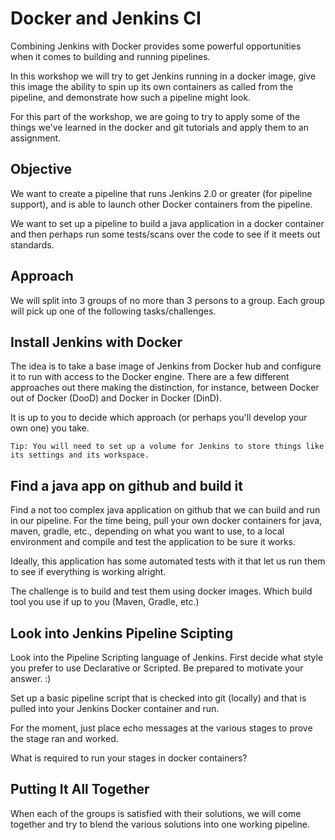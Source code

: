 # Docker and Jenkins CI

Combining Jenkins with Docker provides some powerful opportunities when it comes to building and running pipelines.

In this workshop we will try to get Jenkins running in a docker image, give this image the ability to spin up its own containers as called from the pipeline, and demonstrate how such a pipeline might look.

For this part of the workshop, we are going to try to apply some of the things we've learned in the docker and git tutorials and apply them to an assignment.

## Objective

We want to create a pipeline that runs Jenkins 2.0 or greater (for pipeline support), and is able to launch other Docker containers from the pipeline.

We want to set up a pipeline to build a java application in a docker container and then perhaps run some tests/scans over the code to see if it meets out standards.

## Approach

We will split into 3 groups of no more than 3 persons to a group. Each group will pick up one of the following tasks/challenges.

## Install Jenkins with Docker

The idea is to take a base image of Jenkins from Docker hub and configure it to run with access to the Docker engine. There are a few different approaches out there making the distinction, for instance, between Docker out of Docker (DooD) and Docker in Docker (DinD).

It is up to you to decide which approach (or perhaps you'll develop your own one) you take.

```
Tip: You will need to set up a volume for Jenkins to store things like its settings and its workspace.
```

## Find a java app on github and build it

Find a not too complex java application on github that we can build and run in our pipeline. For the time being, pull your own docker containers for java, maven, gradle, etc., depending on what you want to use, to a local environment and compile and test the application to be sure it works.

Ideally, this application has some automated tests with it that let us run them to see if everything is working alright.

The challenge is to build and test them using docker images. Which build tool you use if up to you (Maven, Gradle, etc.)

## Look into Jenkins Pipeline Scipting

Look into the Pipeline Scripting language of Jenkins. First decide what style you prefer to use Declarative or Scripted. Be prepared to motivate your answer. :)

Set up a basic pipeline script that is checked into git (locally) and that is pulled into your Jenkins Docker container and run.

For the moment, just place echo messages at the various stages to prove the stage ran and worked.

What is required to run your stages in docker containers?

## Putting It All Together

When each of the groups is satisfied with their solutions, we will come together and try to blend the various solutions into one working pipeline.